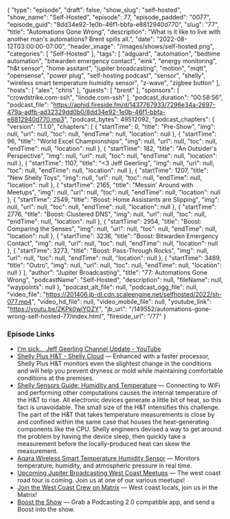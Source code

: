 {
  "type": "episode",
  "draft": false,
  "show_slug": "self-hosted",
  "show_name": "Self-Hosted",
  "episode": 77,
  "episode_padded": "0077",
  "episode_guid": "8dd34e92-1e0b-46f1-bbfa-e8812940d770",
  "slug": "77",
  "title": "Automations Gone Wrong",
  "description": "What is it like to live with another man's automations? Brent spills all.",
  "date": "2022-08-12T03:00:00-07:00",
  "header_image": "/images/shows/self-hosted.png",
  "categories": [
    "Self-Hosted"
  ],
  "tags": [
    "adguard",
    "automation",
    "bedtime automation",
    "bitwarden emergency contact",
    "eink",
    "energy monitoring",
    "h&t sensor",
    "home assitant",
    "jupiter broadcasting",
    "motion",
    "mqtt",
    "opensense",
    "power plug",
    "self-hosting podcast",
    "sensor",
    "shelly",
    "wireless smart temperature humidity sensor",
    "z-wave",
    "zigbee button"
  ],
  "hosts": [
    "alex",
    "chris"
  ],
  "guests": [
    "brent"
  ],
  "sponsors": [
    "crowdstrike.com-ssh",
    "linode.com-ssh"
  ],
  "podcast_duration": "00:58:56",
  "podcast_file": "https://aphid.fireside.fm/d/1437767933/7296e34a-2697-479a-adfb-ad32329dd0b0/8dd34e92-1e0b-46f1-bbfa-e8812940d770.mp3",
  "podcast_bytes": 49512092,
  "podcast_chapters": {
    "version": "1.1.0",
    "chapters": [
      {
        "startTime": 0,
        "title": "Pre-Show",
        "img": null,
        "url": null,
        "toc": null,
        "endTime": null,
        "location": null
      },
      {
        "startTime": 96,
        "title": "World Excel Championships",
        "img": null,
        "url": null,
        "toc": null,
        "endTime": null,
        "location": null
      },
      {
        "startTime": 182,
        "title": "An Outsider's Perspective",
        "img": null,
        "url": null,
        "toc": null,
        "endTime": null,
        "location": null
      },
      {
        "startTime": 1107,
        "title": "<3 Jeff Geerling",
        "img": null,
        "url": null,
        "toc": null,
        "endTime": null,
        "location": null
      },
      {
        "startTime": 1207,
        "title": "New Shelly Toys",
        "img": null,
        "url": null,
        "toc": null,
        "endTime": null,
        "location": null
      },
      {
        "startTime": 2165,
        "title": "Messin' Around with Meetups",
        "img": null,
        "url": null,
        "toc": null,
        "endTime": null,
        "location": null
      },
      {
        "startTime": 2549,
        "title": "Boost: Home Assistants are Slipping",
        "img": null,
        "url": null,
        "toc": null,
        "endTime": null,
        "location": null
      },
      {
        "startTime": 2776,
        "title": "Boost: Clustered DNS",
        "img": null,
        "url": null,
        "toc": null,
        "endTime": null,
        "location": null
      },
      {
        "startTime": 2954,
        "title": "Boost: Comparing the Senses",
        "img": null,
        "url": null,
        "toc": null,
        "endTime": null,
        "location": null
      },
      {
        "startTime": 3236,
        "title": "Boost: Bitwarden Emergency Contact",
        "img": null,
        "url": null,
        "toc": null,
        "endTime": null,
        "location": null
      },
      {
        "startTime": 3273,
        "title": "Boost: Pass-Through Rocks",
        "img": null,
        "url": null,
        "toc": null,
        "endTime": null,
        "location": null
      },
      {
        "startTime": 3489,
        "title": "Outro",
        "img": null,
        "url": null,
        "toc": null,
        "endTime": null,
        "location": null
      }
    ],
    "author": "Jupiter Broadcasting",
    "title": "77: Automations Gone Wrong",
    "podcastName": "Self-Hosted",
    "description": null,
    "fileName": null,
    "waypoints": null
  },
  "podcast_alt_file": null,
  "podcast_ogg_file": null,
  "video_file": "https://201406.jb-dl.cdn.scaleengine.net/selfhosted/2022/sh-077.mp4",
  "video_hd_file": null,
  "video_mobile_file": null,
  "youtube_link": "https://youtu.be/ZKPk0wiYOZY",
  "jb_url": "/149552/automations-gone-wrong-self-hosted-77/index.html",
  "fireside_url": "/77"
}


### Episode Links

  * [I'm sick... Jeff Geerling Channel Update - YouTube](https://www.youtube.com/watch?v=MXxPsWjMW1A "I'm sick... Jeff Geerling Channel Update - YouTube")
  * [Shelly Plus H&T - Shelly Cloud](https://shelly.cloud/shelly_plus_h-t/ "Shelly Plus H&T - Shelly Cloud") — Enhanced with a faster processor, Shelly Plus H&T monitors even the slightest change in the conditions and will help you prevent dryness or mold while maintaining comfortable conditions at the premises.
  * [Shelly Sensors Guide: Humidity and Temperature](https://www.facebook.com/legacy/notes/212734947049197/ "Shelly Sensors Guide: Humidity and Temperature") — Connecting to WiFi and performing other computations causes the internal temperature of the H&T to rise. All electronic devices generate a little bit of heat, so this fact is unavoidable. The small size of the H&T intensifies this challenge. The part of the H&T that takes temperature measurements is close by and confined within the same case that houses the heat-generating components like the CPU. Shelly engineers devised a way to get around the problem by having the device sleep, then quickly take a measurement before the locally-produced heat can skew the measurement.
  * [Aqara Wireless Smart Temperature Humidity Sensor](https://www.aqara.com/us/temperature_humidity_sensor.html "Aqara Wireless Smart Temperature Humidity Sensor") — Monitors temperature, humidity, and atmospheric pressure in real time. 
  * [Upcoming Jupiter Broadcasting West Coast Meetups](https://www.meetup.com/jupiterbroadcasting/events "Upcoming Jupiter Broadcasting West Coast Meetups") — The west coast road tour is coming. Join us at one of our various meetups!
  * [Join the West Coast Crew on Matrix](https://bt.ly/westcoastcrew "Join the West Coast Crew on Matrix") — West coast locals, join us in the Matrix!
  * [Boost the Show](https://podcastindex.org/apps?appTypes=app&elements=Value "Boost the Show") — Grab a Podcasting 2.0 compatible app, and send a Boost into the show.


